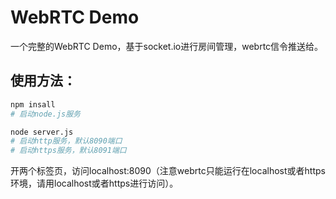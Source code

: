 # WebRTC Demo
一个完整的WebRTC Demo，基于socket.io进行房间管理，webrtc信令推送给。

## 使用方法：  
```bash
npm insall
# 启动node.js服务

node server.js
# 启动http服务，默认8090端口
# 启动https服务，默认8091端口
```
开两个标签页，访问localhost:8090（注意webrtc只能运行在localhost或者https环境，请用localhost或者https进行访问）。
